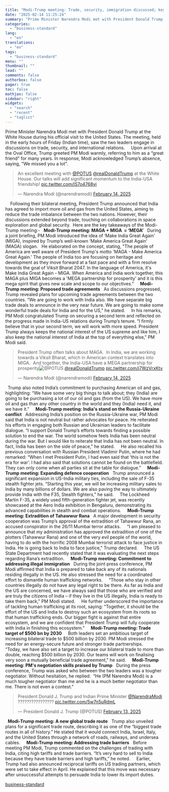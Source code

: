 ```yaml
---
title: "Modi-Trump meeting: Trade, security, immigration discussed; key takeaways"
date: "2025-02-14 11:25:24"
summary: "Prime Minister Narendra Modi met with President Donald Trump at the White House during his official visit to the United States. The meeting, held in the early hours of Friday (Indian time), saw the two leaders engage in discussions on trade, security, and international relations. Upon arrival at the Oval..."
categories:
  - "business-standard"
lang:
  - "en"
translations:
  - "en"
tags:
  - "business-standard"
menu: ""
thumbnail: ""
lead: ""
comments: false
authorbox: false
pager: true
toc: false
mathjax: false
sidebar: "right"
widgets:
  - "search"
  - "recent"
  - "taglist"
---
```


Prime Minister Narendra Modi met with President Donald Trump at the White House during his official visit to the United States. The meeting, held in the early hours of Friday (Indian time), saw the two leaders engage in discussions on trade, security, and international relations.  
 
Upon arrival at the Oval Office, Trump greeted PM Modi warmly, referring to him as a “great friend" for many years. In response, Modi acknowledged Trump’s absence, saying, "We missed you a lot".  
 
> An excellent meeting with [@POTUS](https://twitter.com/POTUS?ref_src=twsrc%5Etfw) [@realDonaldTrump](https://twitter.com/realDonaldTrump?ref_src=twsrc%5Etfw) at the White House. Our talks will add significant momentum to the India-USA friendship! [pic.twitter.com/lS7o4768yi](https://t.co/lS7o4768yi)
> 
> — Narendra Modi (@narendramodi) [February 14, 2025](https://twitter.com/narendramodi/status/1890210237770260615?ref_src=twsrc%5Etfw)


   
 
Following their bilateral meeting, President Trump announced that India has agreed to import more oil and gas from the United States, aiming to reduce the trade imbalance between the two nations. However, their discussions extended beyond trade, touching on collaborations in space exploration and global security.  Here are the key takeaways of the Modi-Trump meeting:-
 
**Modi-Trump meeting: MAGA + MIGA  = ‘MEGA’**
 
During a joint briefing, PM Modi introduced the idea of ‘Make India Great Again’ (MIGA), inspired by Trump’s well-known ‘Make America Great Again’ (MAGA) slogan.
 
He elaborated on the concept, stating, "The people of America are well aware of President Trump's motto 'MAGA - Make America Great Again.' The people of India too are focusing on heritage and development as they move forward at a fast pace and with a firm resolve towards the goal of Viksit Bharat 2047. In the language of America, it's Make India Great Again - MIGA. When America and India work together, this MAGA plus MIGA becomes a 'MEGA partnership for prosperity' and it is this mega spirit that gives new scale and scope to our objectives."  
 
**Modi-Trump meeting: Proposed trade agreements**
 
As discussions progressed, Trump revealed plans for upcoming trade agreements between the two countries. “We are going to work with India also. We have separate big trade deals to announce in the very near future. We are going to make some wonderful trade deals for India and for the US," he stated.  
 
In his remarks, PM Modi congratulated Trump on securing a second term and reflected on the progress made in India-US relations during Trump’s tenure. “I firmly believe that in your second term, we will work with more speed. President Trump always keeps the national interest of the US supreme and like him, I also keep the national interest of India at the top of everything else," PM Modi said.   
> President Trump often talks about MAGA. 
> In India, we are working towards a Viksit Bharat, which in American context translates into MIGA. 
> And together, the India-USA have a MEGA partnership for prosperity![@POTUS](https://twitter.com/POTUS?ref_src=twsrc%5Etfw) [@realDonaldTrump](https://twitter.com/realDonaldTrump?ref_src=twsrc%5Etfw) [pic.twitter.com/i7WzVrxKtv](https://t.co/i7WzVrxKtv)
> 
> — Narendra Modi (@narendramodi) [February 14, 2025](https://twitter.com/narendramodi/status/1890210640662495590?ref_src=twsrc%5Etfw)


  
 
Trump also noted India’s commitment to purchasing American oil and gas, highlighting: “We have some very big things to talk about; they (India) are going to be purchasing a lot of our oil and gas (from the US). We have more oil and gas than any other country in the world and they (India) need it, and we have it."  
 
**Modi-Trump meeting: India's stand on the Russia-Ukraine conflict**
 
Addressing India’s position on the Russia-Ukraine war, PM Modi said that India is not neutral but rather advocates for peace. He reiterated his efforts in engaging both Russian and Ukrainian leaders to facilitate dialogue. “I support Donald Trump’s efforts towards finding a possible solution to end the war. The world somehow feels India has been neutral during the war. But I would like to reiterate that India has not been neutral. In fact, India has been on the side of peace," he stated.  
 
He also recalled his previous conversation with Russian President Vladimir Putin, where he had remarked: “When I met President Putin, I had even said that ‘this is not the era for war’. I had also said that solutions cannot be found on the battlefield. They can only come when all parties sit at the table for dialogue."  
 
**Modi-Trump meeting: Expanding defence cooperation**
 
Trump announced a significant expansion in US-India military ties, including the sale of F-35 stealth fighter jets. “Starting this year, we will be increasing military sales to India by many billions of dollars. We are also paving the way to ultimately provide India with the F35, Stealth fighters," he said.  
 
The Lockheed Martin F-35, a widely used fifth-generation fighter jet, was recently showcased at the Aero India exhibition in Bengaluru, demonstrating its advanced capabilities in stealth and combat operations.  
 
**Modi-Trump meeting: Extradition of Tahawwur Rana**
 
A major development in security cooperation was Trump’s approval of the extradition of Tahawwur Rana, an accused conspirator in the 26/11 Mumbai terror attacks.  
 
“I am pleased to announce that my administration has approved the extradition of one of the plotters (Tahawwur Rana) and one of the very evil people of the world, having to do with the horrific 2008 Mumbai terrorist attack to face justice in India. He is going back to India to face justice," Trump declared.  
 
The US State Department had recently stated that it was evaluating the next steps regarding Rana’s extradition.  
 
**Modi-Trump meeting: Commitment to addressing illegal immigration**
 
During the joint press conference, PM Modi affirmed that India is prepared to take back any of its nationals residing illegally in the US. He also stressed the need for a coordinated effort to dismantle human trafficking networks.  
 
“Those who stay in other countries illegally do not have any legal right to be there. As far as India and the US are concerned, we have always said that those who are verified and are truly the citizens of India – if they live in the US illegally, India is ready to take them back," PM Modi stated.  
 
He further underscored the importance of tackling human trafficking at its root, saying: “Together, it should be the effort of the US and India to destroy such an ecosystem from its roots so that human trafficking ends. Our bigger fight is against that entire ecosystem, and we are confident that President Trump will fully cooperate with India in finishing this ecosystem."  
 
**Modi-Trump meeting: Trade target of $500 bn by 2030**  
 
Both leaders set an ambitious target of increasing bilateral trade to $500 billion by 2030. PM Modi stressed the need for an energy-secure future and stronger trade partnerships.  
 
“Today, we have also set a target to increase our bilateral trade to more than double, reaching $500 billion by 2030. Our teams will work on finalising very soon a mutually beneficial trade agreement," he said.  
 
**Modi-Trump meeting: PM's negotiation skills praised by Trump**
 
During the press conference, Trump was asked who between the two leaders was a tougher negotiator. Without hesitation, he replied:  “He (PM Narendra Modi) is a much tougher negotiator than me and he is a much better negotiator than me. There is not even a contest."   
> President Donald J. Trump and Indian Prime Minister [@NarendraModi](https://twitter.com/narendramodi?ref_src=twsrc%5Etfw) ???????????????? [pic.twitter.com/5w7n5uRdmL](https://t.co/5w7n5uRdmL)
> 
> — President Donald J. Trump (@POTUS) [February 13, 2025](https://twitter.com/POTUS/status/1890174707913355711?ref_src=twsrc%5Etfw)


  
 
**Modi-Trump meeting: A new global trade route**
 
Trump also unveiled plans for a significant trade route, describing it as one of the “biggest trade routes in all of history.” He stated that it would connect India, Israel, Italy, and the United States through a network of roads, railways, and undersea cables.  
 
**Modi-Trump meeting: Addressing trade barriers**
 
Before meeting PM Modi, Trump commented on the challenges of trading with India, citing high tariffs and trade barriers. “It’s very hard to sell to India because they have trade barriers and high tariffs,” he noted.  
 
Earlier, Trump had also announced reciprocal tariffs on US trading partners, which were set to take effect in April. He explained that this move was necessary after unsuccessful attempts to persuade India to lower its import duties.

[business-standard](https://www.business-standard.com/external-affairs-defence-security/news/modi-donald-trump-meeting-mega-maga-miga-us-oil-f-35-jet-trade-extradition-125021400188_1.html)
